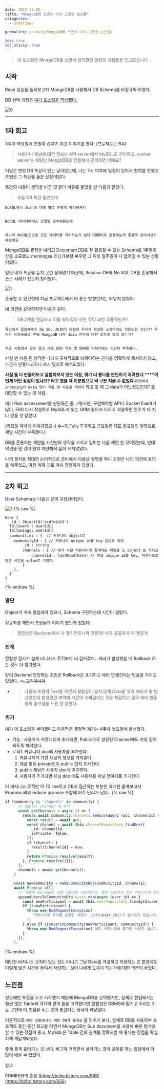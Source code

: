 ```yaml
---
date: 2022-11-29
title: "MongoDB를 쓰면서 다시 고민한 순간들"
categories:
  - undefined

permalink: /asnity/MongoDB를-쓰면서-다시-고민한-순간들/

toc: true
toc_sticky: true
---
```



> 이 포스팅은 MongoDB를 쓰면서 생각했던 일련의 과정들을 담고있습니다.


## 시작


Read 성능을 높혀보고자 MongoDB를 사용해서 DB Schema를 비정규화 하였다.


DB 선택 과정은 [여기 포스팅을 작성했다.](https://velog.io/@kny8092/%ED%94%84%EB%A1%9C%EC%A0%9D%ED%8A%B8%EC%97%90%EC%84%9C-MongoDB%EB%A5%BC-%EC%93%B0%EA%B2%8C-%EB%90%9C-%EC%9D%B4%EC%9C%A0)


![0](/assets/img/2022-11-29-MongoDB를-쓰면서-다시-고민한-순간들.md/0.png)


---


## 1차 회고


3주차 화요일에 조원이 갑자기 이런 이야기를 한다. (프로젝트는 6주)


> 사용자나 채널에 대한 정보는 API server에서 MySQL로 관리하고, socket server는 채팅만 MongoDB를 연결해서 관리하면 어때요?


이날은 현업 DB 특강이 있는 날이었는데, 나는 7시 이후에 일정이 있어서 참여를 못했고 조원은 그 특강을 들은 상황이었다.


특강의 내용이 생각을 바꾼 것 같아 이유를 물었을 땐 다음과 같았다.


> 오늘 DB 특강 들었는데


	NoSQL에서 Join에 대해 별로 안좋게 얘기하셔서


	NoSQL 데이터베이스 모델링 공부해봤는데


	하나의 NoSQL만으로 모든 데이터를 처리하는거 보다 RDBMS와 혼용하는게 좋을까 같아서생각해봤어요


MongoDB로 결정을 내리고 Document DB를 잘 활용할 수 있는 Schema를 1주일이상을 소모했고 monoogse 러닝커브랑 싸우던 그 뒤의 일주일이 다 없어질 수 있는 상황이었다.


일단 내가 특강을 듣지 못한 상태였기 때문에, Relation DB와 No SQL DB를 혼용해서 쓰는 사례가 있는지 찾아봤다.


![1](/assets/img/2022-11-29-MongoDB를-쓰면서-다시-고민한-순간들.md/1.png)


혼용할 수 있긴한데 지금 프로젝트에서 더 좋은 방향인지는 와닿지 않았다.


내 의견을 요약하자면 다음과 같다.


> DB 2개를 연결하고 이를 왔다갔다 하는 것이 과연 효율적인가?


	특강에서 말씀해주신 No SQL JOIN의 단점이 우리가 작성한 스키마에도 적용되는 것인가? 우리는 비정규화로 인해 MongoDB 내부 Join 연산에 대한 로직이 없지 않는가?


	지금 시점에서 모두 엎고 새로 ERD 작성 및 ORM을 익히기에는 시간이 부족하다.


사실 맨 처음 든 생각은 나에게 구체적으로 바꿔야하는 근거를 명확하게 제시하지 않고, 누군가 안좋다고하니 쓰지 말자로 해석되었다.


**사실 둘 다 만들어보고 실험해보지 않는 이상, 뭐가 더 좋다를 판단하기 어려웠다.****어떤게 어떤 장점이 있나요? 라고 했을 때 이분법으로 딱 구분 지을 수 없었다.**`RDB에서 indexing이 data 양이 적을 땐 비효율 적이다` 라고 할 때 그 data가 어느정도인데? 를 대답할 수 없는 것 처럼..


내가 Risk assessment를 판단하긴 좀 그렇지만, 구현해야할 API나 Socket Event가 많아, ERD 다시 작성하고 MySQL에 맞는 ORM 찾아서 익히고 적용하면 한주가 다 지나 있을 것 같았다.


(화요일 저녁에 이야기했으니 수~목 Fully 투자하고 금요일은 데모 발표등의 일정으로 개발 시간이 부족했다.)


DB를 혼용하는 제안을 자신만의 생각을 가지고 알아본 다음 제안 한 것이었는데, 반대의견을 낸 것이 왠지 미얀해서 잠이 오지않았다.


나의 생각을 최대한 논리적으로 준비해서 다음날 설명을 하니 조원은 나의 의견에 동의를 해주었고, 이전 계획 대로 계속 진행하게 되었다.


---


## 2차 회고


User Schema는 다음과 같이 구성되어있다.


![2](/assets/img/2022-11-29-MongoDB를-쓰면서-다시-고민한-순간들.md/2.png)
{% raw %}

```text
User {
  _id : ObjectId('asdfw2e23')
  followers : userId[]
  followings: userId[]
  communities : {  // 커뮤니티 object로
  	communityId : { // 커뮤니티 unique id를 key 값으로 하여
    	_id : string
    	channels : { // 내가 속한 커뮤니티에 참여하는 채널을 또 object 로 가지고
    		channelId : lastRead(Date) // 채널 unique id를 key, 마지막으로 읽은 시간을 value로 가진다.
    	}
    },
  }
}
```
{% endraw %}


### 발단


Object가 계속 중첩되어 있으니, Schema 구현하는데 시간이 걸렸다.


정규화를 깨면서 조원들과 이야기 했던게 있었다.


> 정합성은 Backend에서 다 챙기면되니까 괜찮아! 내가 꼼꼼하게 다 챙길게


### 전개


정합성 검사가 실제 비니지스 로직보다 더 길어졌다.. 에러가 발생했을 때 Rollback 하는 것도 다 챙겨줬다.


같이 Backend 담당하는 조원은 Rollback은 포기하고 에러 안생긴다는 믿음을 가지고 있었다. ~~ㄱ..그거아니야~~

- > 나중에 조원이 Test를 하면서 정합성이 맞지 않게 Data를 넣어 에러가 몇 번 났었는데 발생원인 파악에 시간이 오래걸리는 것을 체감하고 결국 에러 핸들링의 중요성을 느낀 것 같았다.

### 위기


내가 이 포스팅을 써야겠다고 마음먹은 결정적 계기는 4주차 월요일에 발생했다.

- 기능 : 사용자가 커뮤니티에 초대되면, Public으로 설정된 Channel에도 자동 참여되도록 해야한다.
- 로직1. 커뮤니티 doc에 사용자를 추가한다.
	1. 커뮤니티가 가진 채널의 정보를 가져온다
	2. 채널 별로 private인지 public 인지 조사한다.
	3. public 채널은 사용자 doc에 추가한다.
	4. 사용자가 추가되면 채널 doc 에도 사용자를 채널 참여자로 추가한다.

이 비지니스 로직만 약 70 line이고 DB에 접근하는 부분은 최대한 줄여보고자 Promise.all과 reduce promise 조합에 아주 난리가 났다..
{% raw %}

```typescript
if (community && 'channels' in community) {
      // public channel 에 추가
      const getChannels = async () => {
        return await community.channels.reduce(async (acc, channelId) => {
          const result = await acc;
          const channel = await this.channelRepository.findOne({
            _id: channelId,
            isPrivate: false,
          });
          if (channel) {
            result[channelId] = now;
          }
          return Promise.resolve(result);
        }, Promise.resolve({}));
      };
      channels = await getChannels();
    }

    const newCommunity = makeCommunityObj(communityId, channels);
    await Promise.all(
      // 사용자 document 검증 (올바른 사용자인지, 해당 사용자가 이미 커뮤니티에 참여하고 있는건 아닌지)
      appendUsersToCommunityDto.users.map(async (user_id) => {
        const newParticipant = await this.userRepository.findById(user_id);
        if (!newParticipant) {
          throw new BadRequestException(
            `커뮤니티에 추가를 요청한 사용자 _id(${user_id})가 올바르지 않습니다.`,
          );
        } else if (IsUserInCommunity(newParticipant, communityId)) {
          throw new BadRequestException(`이미 커뮤니티에 추가된 사용자 입니다.`);
        }
      }),
    );
```
{% endraw %}


대단한 비지니스 로직이 있는 것도 아니고 그냥 Data를 가공하고 저장하는 것 뿐인데도 이렇게 많은 시간을 들여서 작성하는 것이 나에게 도움이 되는가에 대한 의문이 들었다.


## 느낀점


성능에만 초점을 두고 시작했기 때문에 MongoDB를 선택했지만, 실제로 현업에서는 훨씬 많은 Table과 각각의 관계 들을 고려한다면 정합성은 DBMS에 맡기고 우리는 기능 구현에 더 초점을 두는 것이 좋겠다는 생각이 와닿았다.


이론적으로 `어떤 상황에서는 어떤 DB가 좋아요` 을 외우기 보다, 실제로 DB를 사용하며 프로젝트 중간 중간 회고를 하면서 MongoDB는 Sub document를 사용해 빠른 탐색을 할 수 있는 장점이 좋고, MySQL은 Table 간의 관계를 명확히할 때 좋다는 장점을 확실하게 깨닫게되었다.


좋게 좋게 흘러가는 것 보다, 삐그덕 거리면서 굴러가는 것이 공부를 하는 입장에서 더 많이 배울 수 있었다.


참고


RDMBS와의 혼용 [https://bcho.tistory.com/666](https://bcho.tistory.com/666)

